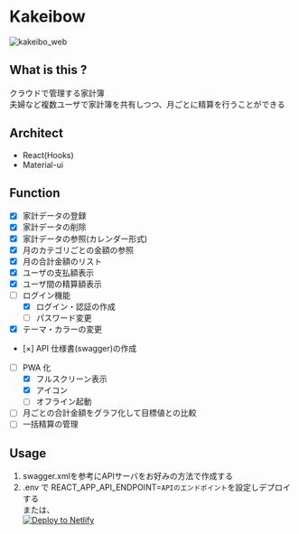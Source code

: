 # Kakeibow

![kakeibo_web](https://user-images.githubusercontent.com/24493250/127496373-005c6969-7b47-482c-8690-9168fb77786f.gif)

## What is this ?

クラウドで管理する家計簿  
夫婦など複数ユーザで家計簿を共有しつつ、月ごとに精算を行うことができる

## Architect

- React(Hooks)
- Material-ui

## Function

- [x] 家計データの登録
- [x] 家計データの削除
- [x] 家計データの参照(カレンダー形式)
- [x] 月のカテゴリごとの金額の参照
- [x] 月の合計金額のリスト
- [x] ユーザの支払額表示
- [x] ユーザ間の精算額表示
- [ ] ログイン機能
  - [x] ログイン・認証の作成
  - [ ] パスワード変更
- [x] テーマ・カラーの変更
- [×] API 仕様書(swagger)の作成
- [ ] PWA 化
  - [x] フルスクリーン表示
  - [x] アイコン
  - [ ] オフライン起動
- [ ] 月ごとの合計金額をグラフ化して目標値との比較
- [ ] 一括精算の管理

## Usage

1. swagger.xmlを参考にAPIサーバをお好みの方法で作成する
1. .env で REACT_APP_API_ENDPOINT=`APIのエンドポイント`を設定しデプロイする  
   または、  
   <a href="https://app.netlify.com/start/deploy?repository=https://github.com/7tsuno/kakeibo_web">
   <img src="https://www.netlify.com/img/deploy/button.svg" title="Deploy to Netlify">
   </a>
